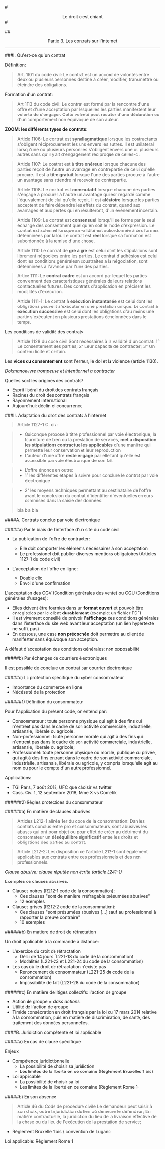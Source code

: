 #<center>Le droit c'est chiant</center>#

##<center>Partie 3. Les contrats sur l'internet</center>

***
###I. Qu'est-ce qu'un contrat

Définition:

>Art. 1101 du code civil: Le contrat est un accord de volontés entre deux ou plusieurs personnes destiné à créer, modifier, transmettre ou éteindre des obligations.

Formation d'un contrat:

>Art 1113 du code civil:
Le contrat est formé par la rencontre d'une offre et d'une acceptation par lesquelles les parties manifestent leur volonté de s'engager.
Cette volonté peut résulter d'une déclaration ou d'un comportement non équivoque de son auteur.

**ZOOM: les différents types de contrats**:

>Article 1106: Le contrat est **synallagmatique** lorsque les contractants s'obligent réciproquement les uns envers les autres.
Il est unilateral lorsqu'une ou plusieurs personnes s'obligent envers une ou plusieurs autres sans qu'il y ait d'engagement réciproque de celles-ci.

>Article 1107: Le contrat est à **titre onéreux** lorsque chacune des parties reçoit de l'autre un avantage en contrepartie de celui qu'elle procure.
Il est a **titre gratuit** lorsque l'une des parties procure à l'autre un avantage sans attendre ni recevoir de contrepartie.

>Article 1108: Le contrat est **commutatif** lorsque chacune des parties s'engage à procurer à l'autre un avantage qui esr regardé comme l'équivalement de clui qu'elle reçoit.
Il est **aléatoire** lorsque les parties acceptent de faire dépendre les effets du contrat, quand aux avantages et aux pertes qui en résulteront, d'un événement incertain.

>Article 1109: Le contrat est **consensuel** lorsqu'il se forme par le seul échange des consentment quel qu'en soit le mode d'expression.
Le contrat est solennel lorsque sa validité est subordonnée à des formes déterminées par la loi.
Le contrat est **réel** lorsque sa formation est subordonnée à la remise d'une chose.

>Article 1110
Le contrat de **gré à gré** est celui dont les stipulations sont librement négociées entre les parties.
Le contrat d'adhésion est celui dont les conditions généralesn soustraites a la négociation, sont déterminées à l'avance par l'une des parties.

>Artice 1111: Le **contrat cadre** est un accord par lequel les parties conviennent des caracteristiques générales de leurs relations contractuelles futures. Des contrats d'application en  précisent les modalités d'exécution.

>Article 1111-1: Le contrat à **exécution instantanée** est celui dont les obligations peuvent s'exécuter en une prestation unique.
Le contrat à **exécution successive** est celui dont les obligations d'au moins une partie s'exécutent en plusieurs prestations échelonnées dans le temps.

Les conditions de validité des contrats
>Article 1128 du code civil
Sont nécéssaires à la validité d'un contrat:
1° Le consentement des parties;
2° Leur capacité de contracter;
3° Un contenu licite et certain.

Les **vices du consentement** sont l'erreur, le dol et la violence (article 1130).

*Dol:manoeuvre trompeuse et intentionnel a contracter*

Quelles sont les origines des contrats?

- Esprit libéral du droit des contrats français
- Racines du droit des contrats français
- Rayonnement international
- Aujourd'hui: déclin et concurrence


###II. Adaptation du droit des contrats à l'internet

>Article 1127-1 C. civ:

>- Quiconque propose à titre professionnel par voie électronique, la fourniture de bien ou la prestation de services, **met a disposition les stipulations contractuelles applicables** d'une manière qui permette leur conservation et leur reproduction
>- L'auteur d'une offre **reste engagé** par elle tant qu'elle est accessible par voie électronique de son fait

>- L'offre énonce en outre:
>- 1° les différentes étapes à suivre pour conclure le contrat par voie électronique

>   - 2° les moyens techniques permettant au destinataire de l'offre avant le conclusion du contrat d'identifier d'éventuelles erreurs commises dans la saisie des données.
>   
>   bla bla bla

####A. Contrats conclus par voie électronique

#####a) Par le biais de l'interface d'un site  du code civil

- La publication de l'offre de contracter:
    - Elle doit comporter les éléments nécéssaires à son acceptation
    - Le professionel doit publier diverses mentions obligatoires (Articles 1127-1 du code civil)

- L'acceptation de l'offre en ligne:
    - Double clic
    - Envoi d'une confirmation


L'acceptation des CGV (Condition générales des vente) ou CGU (Conditions générales d'usages):

- Elles doivent être fournies dans un **format ouvert** et pouvoir être enregistées par le client **durablement** (exemple: un fichier PDF)
- Il est vivement conseillé de prévoir **l'affichage** des conditions générales dans l'interface du site web avant leur acceptation (un lien hypertexte ne suffit pas)
- En dessous, une case **non précochée** doit permettre au client de manifester sans équivoque son acception.

A défaut d'acceptation des conditions générales: non opposabilité


#####b) Par échanges de courriers électroniques

Il est possible de conclure un contrat par courrier électronique


#####c) La protection spécifique du cyber consommateur

- Importance du commerce en ligne
- Nécéssité de la protection

######1) Définition du consommateur

Pour l'application du présent code, on entend par: 

- Consommateur : toute personne physique qui agit à des fins qui n'entrent pas dans le cadre de son activité commerciale, industrielle, artisanale, libérale ou agricole. 
- Non-professionnel: toute personne morale qui agit à   des fins qui n'entrent pas dans le cadre de son activité commerciale, industrielle, artisanale, liberale ou agricole;
- Professionnel: toute personne physique ou morale, publique ou privée, qui agit à des fins entrant dans le cadre de son activité commerciale, industrielle, artisanale, libérale ou agricole, y compris lorsqu'elle agit au nom ou pour le compte d'un autre professionnel. 

Applications:

- TGI Paris, 7 août 2018, UFC que choisir vs twitter 
- Cass. Civ. 1, 12 septembre 2018, Mme X vs Cometik 

######2) Règles protectices du consommateur

######a) En matière de clauses abusives

>Articles L212-1 alinéa 1er du code de la consommation: Dan les contrats conclus entre pro et consommateurs, sont abusives les abuses qui ont pour objet ou pour effet de créer au détriment du consomateur un **déséquilibre significatif** entre les droits et obligations des parties au contrat.

>Article L212-2: Les disposition de l'article L212-1 sont également applicables aux contrats entre des professionnels et des non professionnels.

*Clause abusive: clause réputée non écrite (article L241-1)*

Exemples de clauses abusives:

- Clauses noires (R212-1 code de la consommation):
    + Ces clauses "sont de manière irréfragable présumées abusives"
    + 12 exemples
- Clauses grises (R212-2 code de la consommation):
    + Ces clauses "sont présumées abusives [...] sauf au professionnel à rapporter la preuve contraire"
    + 10 exemples


######b) En matière de droit de rétractation

Un droit applicable à la commande à distance:

- L'exercice du croit de rétractation
    + Délai de 14 jours (L221-18 du code de la consommation)
    + Modalités (L221-23 et L221-24 du code de la consommation)
- Les cas où le droit de rétractation n'existe pas
    + Renoncement du consommateur (L221-25 du code de la consommation)
    + Impossibilité de fait (L221-28 du code de la consommation)

######c) En matière de litiges collectifs: l'action de groupe

- Action de groupe = *class actions*
- Utilité de l'action de groupe
- Timide consécration en droit français par la loi du 17 mars 2014 relative à la consommation, puis en matière de discrimination, de santé, des traitement des données personnelles.


####B. Juridiction compétente et loi applicable

#####a) En cas de clause spécifique

Enjeux
- Compétence juridictionnelle
    + La possibilité de choisir sa juridiction
    + Les limites de la liberté en ce domaine (Règlement Bruxelles 1 bis)
- Loi applicable
    + La possibilité de choisir sa loi
    + Les limites de la liberté en ce domaine (Règlement Rome 1)


#####b) En son absence


>Article 46 du Code de procédure civile
Le demandeur peut saisir à son choix, outre la juridiction du lien où demeure le défendeur; En matière contractuelle, la juridiction du lieu de la livraison effective de la chose ou du lieu de l'exécution de la prestation de service;

+ Règlement Bruxelle 1 bis / convention de Lugano

Loi applicable: Règlement Rome 1